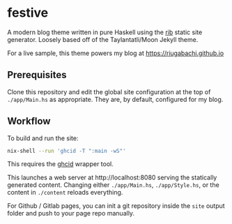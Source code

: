 # festive

A modern blog theme written in pure Haskell using the [rib](https://github.com/srid/rib) static site generator. Loosely based off of the Taylantatli/Moon Jekyll theme.

For a live sample, this theme powers my blog at https://riugabachi.github.io

## Prerequisites

Clone this repository and edit the global site configuration at the top of `./app/Main.hs` as appropriate. They are, by default, configured for my blog.

## Workflow

To build and run the site:

```bash
nix-shell --run 'ghcid -T ":main -wS"'
```

This requires the [ghcid](https://github.com/ndmitchell/ghcid) wrapper tool.

This launches a web server at http://localhost:8080 serving the statically
generated content. Changing either `./app/Main.hs`, `./app/Style.hs`, or the content in `./content` 
reloads everything.

For Github / Gitlab pages, you can init a git repository inside the `site` output folder and push to your page repo manually.
